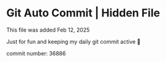 # Git Auto Commit | Hidden File

This file was added Feb 12, 2025

Just for fun and keeping my daily git commit active 🤪

commit number: 36886

